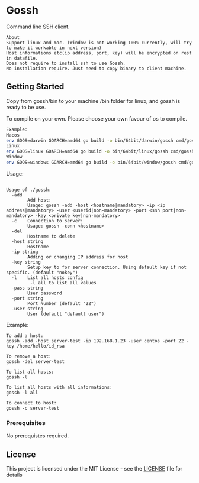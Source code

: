 # Gossh

Command line SSH client.

```text
About
Support linux and mac. (Window is not working 100% currently, will try to make it workable in next version)
Host informations etc(ip address, port, key) will be encrypted on rest in datafile.
Does not require to install ssh to use Gossh.
No installation require. Just need to copy binary to client machine.
```

## Getting Started

Copy from gossh/bin to your machine /bin folder for linux, and gossh is ready to be use.

To compile on your own. Please choose your own favour of os to compile.

```bash
Example:
Macos
env GOOS=darwin GOARCH=amd64 go build -o bin/64bit/darwin/gossh cmd/gossh/main.go
Linux
env GOOS=linux GOARCH=amd64 go build -o bin/64bit/linux/gossh cmd/gossh/main.go
Window
env GOOS=windows GOARCH=amd64 go build -o bin/64bit/window/gossh cmd/gossh/main.go
```

Usage:

```golang

Usage of ./gossh:
  -add
        Add host:
        Usage: gossh -add -host <hostname|mandatory> -ip <ip address|mandatory> -user <userid|non-mandatory> -port <ssh port|non-mandatory> -key <private key|non-mandatory>
  -c    Connection to server:
        Usage: gossh -conn <hostname>
  -del
        Hostname to delete
  -host string
        Hostname
  -ip string
        Adding or changing IP address for host
  -key string
        Setup key to for server connection. Using default key if not specific. (default "nokey")
  -l    List all hosts config
         -l all to list all values
  -pass string
        User password
  -port string
        Port Number (default "22")
  -user string
        User (default "default user")
```

Example:

```golang
To add a host:
gossh -add -host server-test -ip 192.168.1.23 -user centos -port 22 -key /home/hello/id_rsa

To remove a host:
gossh -del server-test

To list all hosts:
gossh -l

To list all hosts with all informations:
gossh -l all

To connect to host:
gossh -c server-test
```

### Prerequisites

No prerequistes required.

## License

This project is licensed under the MIT License - see the [LICENSE](LICENSE) file for details
